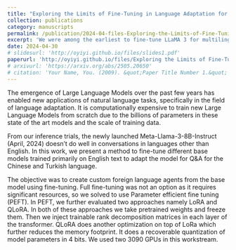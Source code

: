```yaml
---
title: "Exploring the Limits of Fine-Tuning in Language Adaptation for Large Language Models"
collection: publications
category: manuscripts
permalink: /publication/2024-04-files-Exploring-the-Limits-of-Fine-Tuning-in-Language-Adaptation-for-Large
excerpt: 'We were among the earliest to fine-tune LLaMA 3 for multilingual question answering (Q&A) tasks. In this work, we adapt English-pretrained LLMs to Chinese and Turkish Q&A through Parameter-Efficient Fine-Tuning (PEFT) techniques such as LoRA and QLoRA. <br/><br/>Our method enables memory-efficient training on just two NVIDIA 3090 GPUs, showcasing effective cross-lingual transfer with constrained hardware resources.'
date: 2024-04-30
# slidesurl: 'http://oyiyi.github.io/files/slides1.pdf'
paperurl: 'http://oyiyi.github.io/files/Exploring the Limits of Fine-Tuning in Language Adaptation for Large.pdf'
# arxivurl: 'https://arxiv.org/abs/2505.20650'
# citation: 'Your Name, You. (2009). &quot;Paper Title Number 1.&quot; <i>Journal 1</i>. 1(1).'
---
```

The emergence of Large Language Models over the past few years has enabled new applications of natural language tasks, specifically in the field of language adaptation. It is computationally expensive to train new Large Language Models from scratch due to the billions of parameters in these state of the art models and the scale of training data.

From our inference trials, the newly launched Meta-Llama-3-8B-Instruct (April, 2024) doesn’t do well in conversations in languages other than English. In this work, we present a method to fine-tune different base models trained primarily on English text to adapt the model for Q&A for the Chinese and Turkish language.

The objective was to create custom foreign language agents from the base model using fine-tuning. Full fine-tuning was not an option as it requires significant resources, so we solved to use Parameter efficient fine tuning (PEFT). In PEFT, we further evaluated two approaches namely LoRA and QLoRA. In both of these approaches we take pretrained weights and freeze them. Then we inject trainable rank decomposition matrices in each layer of the transformer. QLoRA does another optimization on top of LoRa which further reduces the memory footprint. It does a recoverable quantization of model parameters in 4 bits. We used two 3090 GPUs in this workstream.